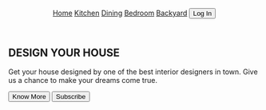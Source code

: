 <!DOCTYPE html>
<html>
  <head>
    <title>interior page</title>
    <link rel="stylesheet" href="/newmy1.css" type="text/css" />
  </head>
  <body>
    <header class="headerr">
      <img
        id="headerimg"
        src="https://www.shutterstock.com/image-vector/modern-interior-home-design-logo-600w-1728862156.jpg"
        alt=""
      />
      <nav class="navbar">
        <a class="nav-item" href="">Home</a>
        <a class="nav-item" href="">Kitchen</a>
        <a class="nav-item" href="">Dining</a>
        <a class="nav-item" href="">Bedroom</a>
        <a class="nav-item" href="">Backyard</a>
        <button id="header-btn">Log In</button>
      </nav>
    </header>
    <main>
      <section>
        <h1>DESIGN YOUR HOUSE</h1>
        <p>
          Get your house designed by one of the best interior designers in town.
          Give us a chance to make your dreams come true.
        </p>
        <div>
          <button class="custom-btn">Know More</button>
          <button class="custom-btn">Subscribe</button>
        </div>
      </section>
    </main>
  </body>
</html>

